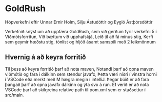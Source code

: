 # GoldRush
Hópverkefni eftir Unnar Ernir Holm, Silju Ástudóttir og Eygló Ástþórsdóttir

Verkefnið snýst um að uppfæra GoldRush, sem við gerðum fyrir verkefni 5 í Viðmótsforritun,
Við bættum við upphafskjá, Leið til að fá mínus stig, Kerfi sem geymir hæðstu stig, tónlist og hljóð ásamt samspili með 2 leikmönnum

## Hvernig á að keyra forritið
Til þess að keyra forritið þarf að nota maven, Notandi þarf að opna maven viðmótið og fara í dálkinn sem stendur javafx,
Þetta væri niðri í vinstra horni í VSCode eða merkt með M hægra megin í intelliJ.
Þegar búið er að fara þangað þarf að opna javafx dálkinn og ýta svo á run.
Ef verið er að nota VSCode þarf að skilgreina relative path til pom.xml sem er staðsettur í src/main.



